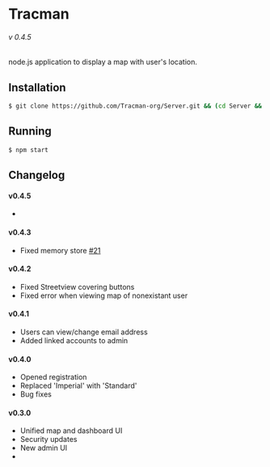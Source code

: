 # Tracman
###### v 0.4.5

node.js application to display a map with user's location.  

## Installation
```sh
$ git clone https://github.com/Tracman-org/Server.git && (cd Server && exec npm install)
```

## Running

```sh
$ npm start
```

## Changelog

#### v0.4.5

* 

#### v0.4.3

* Fixed memory store [#21](https://github.com/Tracman-org/Server/issues/21)

#### v0.4.2

* Fixed Streetview covering buttons
* Fixed error when viewing map of nonexistant user

#### v0.4.1

* Users can view/change email address
* Added linked accounts to admin

#### v0.4.0

* Opened registration
* Replaced 'Imperial' with 'Standard'
* Bug fixes

#### v0.3.0

* Unified map and dashboard UI
* Security updates
* New admin UI
* 